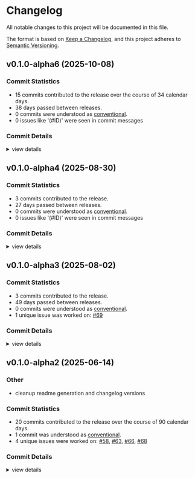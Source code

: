 # Changelog

All notable changes to this project will be documented in this file.

The format is based on [Keep a Changelog](https://keepachangelog.com/en/1.0.0/),
and this project adheres to [Semantic Versioning](https://semver.org/spec/v2.0.0.html).

## v0.1.0-alpha6 (2025-10-08)

### Commit Statistics

<csr-read-only-do-not-edit/>

 - 15 commits contributed to the release over the course of 34 calendar days.
 - 38 days passed between releases.
 - 0 commits were understood as [conventional](https://www.conventionalcommits.org).
 - 0 issues like '(#ID)' were seen in commit messages

### Commit Details

<csr-read-only-do-not-edit/>

<details><summary>view details</summary>

 * **Uncategorized**
    - Bump version ([`faaf3fa`](https://github.com/obliviouslabs/rostl/commit/faaf3fae3d4c924d010b150943f061dbbe1f1b6a))
    - Fix typo ([`88dd7df`](https://github.com/obliviouslabs/rostl/commit/88dd7dfc0af4e0fc2dfd92c68009204b5767e054))
    - Cleanup ([`d4394d4`](https://github.com/obliviouslabs/rostl/commit/d4394d49b3e718995a5437dfebc2795dbf293128))
    - Improve map perf ([`b23fa21`](https://github.com/obliviouslabs/rostl/commit/b23fa21e65aad76d1a1da1e7a15869aadbe2b5d2))
    - Adds non-distinct insert ([`c5ddb3f`](https://github.com/obliviouslabs/rostl/commit/c5ddb3f3a3eb483ced28520c91582db90c247fa0))
    - Implements get_batch (nondistinct) ([`4efff6b`](https://github.com/obliviouslabs/rostl/commit/4efff6be5f5873812818f62c7c0b8619de5872f5))
    - Remove unused packages ([`49bd398`](https://github.com/obliviouslabs/rostl/commit/49bd3981465fc0432a7b3906addf1013cafa48c8))
    - Adds leaky version of get_batch ([`fde987f`](https://github.com/obliviouslabs/rostl/commit/fde987f2f92ef470011ba5463b9aac25b501ef63))
    - Improve test coverage ([`3bd028d`](https://github.com/obliviouslabs/rostl/commit/3bd028dcd5f19d0459fa51ae4f66953d62c2470b))
    - Reduce computed batch size overhead ([`38312b4`](https://github.com/obliviouslabs/rostl/commit/38312b40f0414e835d25a4b6bc0bd7f5c518931f))
    - Increase msrv ([`5049428`](https://github.com/obliviouslabs/rostl/commit/5049428466d11222f4ef23dbdb3e0fc600f8173a))
    - Adds compute_safe_batch_size helper function ([`8112fd7`](https://github.com/obliviouslabs/rostl/commit/8112fd70236c51e114f3912bd056442ba3845db6))
    - Make shardedmap batch size a runtime parameter ([`cd3d33c`](https://github.com/obliviouslabs/rostl/commit/cd3d33c6e4f198095523a88672cad44c22065085))
    - Adds conditional insert to map ([`da2d907`](https://github.com/obliviouslabs/rostl/commit/da2d907cb9395db97734d263162de492a7ec00ab))
    - Bump versions ([`e869f8d`](https://github.com/obliviouslabs/rostl/commit/e869f8d1f4b08a4edda41c0c11780ac851613a2e))
</details>

## v0.1.0-alpha4 (2025-08-30)

### Commit Statistics

<csr-read-only-do-not-edit/>

 - 3 commits contributed to the release.
 - 27 days passed between releases.
 - 0 commits were understood as [conventional](https://www.conventionalcommits.org).
 - 0 issues like '(#ID)' were seen in commit messages

### Commit Details

<csr-read-only-do-not-edit/>

<details><summary>view details</summary>

 * **Uncategorized**
    - Adjusting changelogs prior to release of rostl-primitives v0.1.0-alpha4, rostl-oram v0.1.0-alpha4, rostl-sort v0.1.0-alpha4, rostl-datastructures v0.1.0-alpha4, rostl-storage v0.1.0-alpha4 ([`41393e1`](https://github.com/obliviouslabs/rostl/commit/41393e12dc6fb4188d473b976ed0aad586d55607))
    - Upgrade dependencies ([`ebc421a`](https://github.com/obliviouslabs/rostl/commit/ebc421a877f179ce7ea1c48417c4994f6fb9ddaf))
    - Improve batch interface ([`1e6bc06`](https://github.com/obliviouslabs/rostl/commit/1e6bc0691cd603abb57ab8d194205035355f4bea))
</details>

## v0.1.0-alpha3 (2025-08-02)

### Commit Statistics

<csr-read-only-do-not-edit/>

 - 3 commits contributed to the release.
 - 49 days passed between releases.
 - 0 commits were understood as [conventional](https://www.conventionalcommits.org).
 - 1 unique issue was worked on: [#69](https://github.com/obliviouslabs/rostl/issues/69)

### Commit Details

<csr-read-only-do-not-edit/>

<details><summary>view details</summary>

 * **[#69](https://github.com/obliviouslabs/rostl/issues/69)**
    - Improve map memory ([`c2f8c86`](https://github.com/obliviouslabs/rostl/commit/c2f8c8627cfc1ed029337fa74c72487023b61331))
 * **Uncategorized**
    - Adjusting changelogs prior to release of rostl-primitives v0.1.0-alpha3, rostl-oram v0.1.0-alpha3, rostl-sort v0.1.0-alpha3, rostl-datastructures v0.1.0-alpha3, rostl-storage v0.1.0-alpha3 ([`2ac5097`](https://github.com/obliviouslabs/rostl/commit/2ac5097356c28dad895962bafe1ebff65a8707a4))
    - Update version for release ([`a086035`](https://github.com/obliviouslabs/rostl/commit/a0860358f2762c92988d44fcaff5bccd6057ab9c))
</details>

## v0.1.0-alpha2 (2025-06-14)

<csr-id-66270107a067960190afb9cf46a3e9963b0f3ae2/>

### Other

 - <csr-id-66270107a067960190afb9cf46a3e9963b0f3ae2/> cleanup readme generation and changelog versions

### Commit Statistics

<csr-read-only-do-not-edit/>

 - 20 commits contributed to the release over the course of 90 calendar days.
 - 1 commit was understood as [conventional](https://www.conventionalcommits.org).
 - 4 unique issues were worked on: [#58](https://github.com/obliviouslabs/rostl/issues/58), [#63](https://github.com/obliviouslabs/rostl/issues/63), [#66](https://github.com/obliviouslabs/rostl/issues/66), [#68](https://github.com/obliviouslabs/rostl/issues/68)

### Commit Details

<csr-read-only-do-not-edit/>

<details><summary>view details</summary>

 * **[#58](https://github.com/obliviouslabs/rostl/issues/58)**
    - Implements Array and UnorderedMap (and some queues and vectors) ([`84acef2`](https://github.com/obliviouslabs/rostl/commit/84acef2379ccc823cd554a6433f13c79e8c21573))
 * **[#63](https://github.com/obliviouslabs/rostl/issues/63)**
    - Heap ([`60c8cac`](https://github.com/obliviouslabs/rostl/commit/60c8cac02774426149d747bc97bd8ff88f718e11))
 * **[#66](https://github.com/obliviouslabs/rostl/issues/66)**
    - Sharded map ([`ee4caab`](https://github.com/obliviouslabs/rostl/commit/ee4caabf6ab0d3caef7f11bd9eb219611d6fa484))
 * **[#68](https://github.com/obliviouslabs/rostl/issues/68)**
    - Rename package names to rostl ([`332c664`](https://github.com/obliviouslabs/rostl/commit/332c664ab509038cc181a39fa616d02f8df2bf36))
 * **Uncategorized**
    - Bump rostl-primitives v0.1.0-alpha2, rostl-oram v0.1.0-alpha2, rostl-sort v0.1.0-alpha2, rostl-datastructures v0.1.0-alpha2, rostl-storage v0.1.0-alpha2 ([`feaeb2d`](https://github.com/obliviouslabs/rostl/commit/feaeb2d2d3bbe5cd68932e65d187e9e3dc144b96))
    - Update crates.io readme badges ([`3fea8ff`](https://github.com/obliviouslabs/rostl/commit/3fea8ff3a6f22e50e8d89ba4bedbf3da19a1323d))
    - Prepare release 0.1.0-alpha: update CHANGELOG files ([`a508027`](https://github.com/obliviouslabs/rostl/commit/a5080270aa6d4b822fee9b941c711dfaf3d626a5))
    - Update version ([`a8d8aad`](https://github.com/obliviouslabs/rostl/commit/a8d8aad49b7fa41233a4fc6c7ce5b230c58b64e9))
    - Fix typos ([`a49f307`](https://github.com/obliviouslabs/rostl/commit/a49f307b17abdcb34703af193ed644ad68d09996))
    - Cleanup readme generation and changelog versions ([`6627010`](https://github.com/obliviouslabs/rostl/commit/66270107a067960190afb9cf46a3e9963b0f3ae2))
    - Prepare release 0.1.0: update CHANGELOG files ([`cc5bd22`](https://github.com/obliviouslabs/rostl/commit/cc5bd22765bd22de2eb284c70e649370c1242135))
    - Adds release script ([`9dd936d`](https://github.com/obliviouslabs/rostl/commit/9dd936dcaf40ef9a502c5d22775a9f2c9e6342c0))
    - Adds homepage ([`4847107`](https://github.com/obliviouslabs/rostl/commit/4847107adece9f60486a7a05323f7675104aedbb))
    - Adds crate READMEs ([`29ee8c8`](https://github.com/obliviouslabs/rostl/commit/29ee8c8c05ea2447283f4cd62fc3179eb242380f))
    - Remove debug text ([`47be77d`](https://github.com/obliviouslabs/rostl/commit/47be77df44efaf429fafc189121e264688cb3a49))
    - Fix batch sizes in sharded_map ([`1fa2710`](https://github.com/obliviouslabs/rostl/commit/1fa2710bf633f867a4aa4c53834be0c9d99d0b52))
    - Cleanup ([`86964a7`](https://github.com/obliviouslabs/rostl/commit/86964a7a0310dc11bd91a6511afb168982fef262))
    - Optimize cxchg ([`6844239`](https://github.com/obliviouslabs/rostl/commit/6844239ba013ac03df442fcfbf9a054fe773389c))
    - Implements Stack ([`381f23c`](https://github.com/obliviouslabs/rostl/commit/381f23c076361710baeed66e56469b1d18d511af))
    - Optimize cmov and recursive oram ([`3100659`](https://github.com/obliviouslabs/rostl/commit/3100659bdfac273877f9cecc14602fe2e94f9f1e))
</details>

